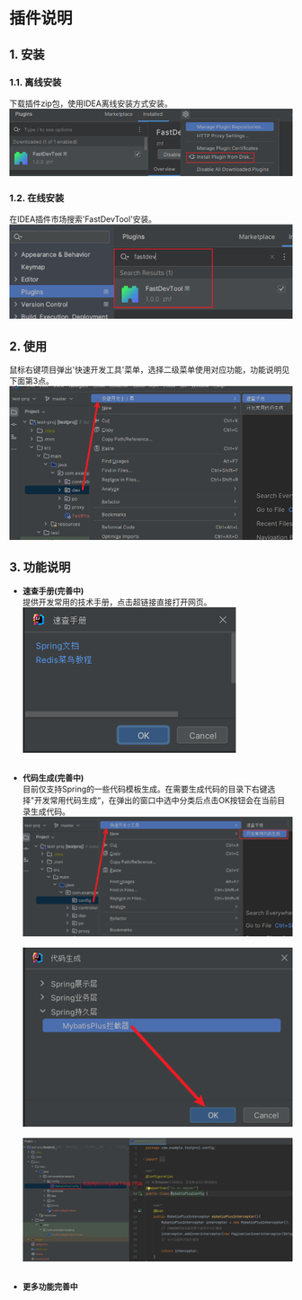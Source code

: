 # 插件说明

## 1. 安装
### 1.1. 离线安装
下载插件zip包，使用IDEA离线安装方式安装。<br/>
![img.png](readmeimg/img1.1.png)

### 1.2. 在线安装
在IDEA插件市场搜索'FastDevTool'安装。<br/>
![img.png](readmeimg/img1.2.png)

## 2. 使用
鼠标右键项目弹出'快速开发工具'菜单，选择二级菜单使用对应功能，功能说明见下面第3点。<br/>
![img.png](readmeimg/img2.png)

## 3. 功能说明
- <b>速查手册(完善中)</b><br/>
提供开发常用的技术手册，点击超链接直接打开网页。<br/>
![img.png](readmeimg/img3.1.png)<br/><br/>

- <b>代码生成(完善中)</b><br/>
目前仅支持Spring的一些代码模板生成。在需要生成代码的目录下右键选择"开发常用代码生成“，在弹出的窗口中选中分类后点击OK按钮会在当前目录生成代码。
![img.png](readmeimg/img3.2.png)<br/><br/>
![img_1.png](readmeimg/img3.3.png)<br/><br/>
![img_2.png](readmeimg/img3.4.png)<br/><br/>

- <b>更多功能完善中</b><br/>